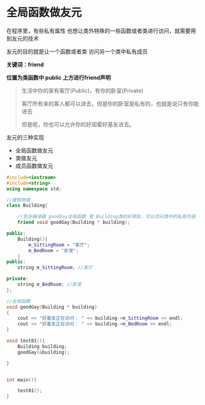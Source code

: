 # 全局函数做友元

在程序里，有些私有属性 也想让类外特殊的一些函数或者类进行访问，就需要用到友元的技术

友元的目的就是让一个函数或者类 访问另一个类中私有成员

**关键词：friend**

**位置为类函数中 public 上方进行friend声明**

> 生活中你的家有客厅(Public)，有你的卧室(Private)
>
> 客厅所有来的客人都可以进去，但是你的卧室是私有的，也就是说只有你能进去
>
> 但是呢，你也可以允许你的好闺蜜好基友进去。

友元的三种实现

* 全局函数做友元
* 类做友元
* 成员函数做友元

```cpp
#include<iostream>
#include<string>
using namespace std;

//建筑物类
class Building{

    //告诉编译器 goodGay全局函数 是 Building类的好朋友，可以访问类中的私有内容
	friend void goodGay(Building * building);

public:
    Building(){
        m_SittingRoom = "客厅";
        m_BedRoom = "卧室";
    }
public:
	string m_SittingRoom; //客厅

private:
	string m_BedRoom; //卧室
};

//全局函数
void goodGay(Building * building)
{
	cout << "好基友正在访问： " << building->m_SittingRoom << endl;
	cout << "好基友正在访问： " << building->m_BedRoom << endl;
}

void test01(){
    Building building;
    goodGay(&building);

}


int main(){

    test01();
}
```
